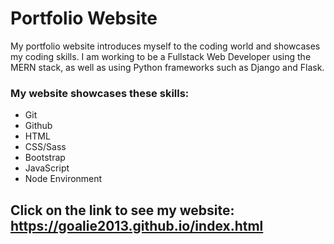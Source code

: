 # Portfolio Website

My portfolio website introduces myself to the coding world and showcases my coding skills.
I am working to be a Fullstack Web Developer using the MERN stack, as well as using 
Python frameworks such as Django and Flask.

### My website showcases these skills:
- Git
- Github
- HTML
- CSS/Sass
- Bootstrap
- JavaScript
- Node Environment


## Click on the link to see my website: https://goalie2013.github.io/index.html

